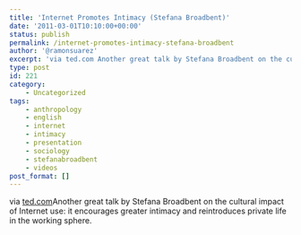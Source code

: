 ```yaml
---
title: 'Internet Promotes Intimacy (Stefana Broadbent)'
date: '2011-03-01T10:10:00+00:00'
status: publish
permalink: /internet-promotes-intimacy-stefana-broadbent
author: '@ramonsuarez'
excerpt: 'via ted.com Another great talk by Stefana Broadbent on the cultural impact of Internet use: it encourages greater intimacy and reintroduces private life in the working sphere.'
type: post
id: 221
category:
    - Uncategorized
tags:
    - anthropology
    - english
    - internet
    - intimacy
    - presentation
    - sociology
    - stefanabroadbent
    - videos
post_format: []
---
```

via [ted.com](http://www.ted.com/talks/lang/fre_fr/stefana_broadbent_how_the_internet_enables_intimacy.html)</div>Another great talk by Stefana Broadbent on the cultural impact of Internet use: it encourages greater intimacy and reintroduces private life in the working sphere.

</div>